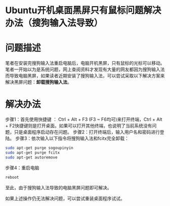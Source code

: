 # Ubuntu开机桌面黑屏只有鼠标问题解决办法（搜狗输入法导致）

# 问题描述

笔者在安装完搜狗输入法重启电脑后，电脑开机黑屏，只有鼠标的光标可以移动。笔者一开始以为是系统问题，网上查阅资料才发现有大量的网友都因为搜狗输入法而导致电脑黑屏，如果读者近期安装了搜狗输入法，可以尝试采取以下解决方案来解决黑屏问题：**卸载搜狗输入法**。

# 解决办法

步骤1：首先使用快捷键 ： Ctrl + Alt + F3 (F3 ~ F6均可)来打开终端，Ctrl + Alt + F2快捷键则是打开桌面。如果可以打开其他终端，也说明了当前系统没有问题，只是桌面程序启动存在问题。
步骤2：打开终端后，输入用户名和密码进行登陆。
步骤3：依次输入以下指令将搜狗输入法和fcitx完全卸载：
```bash
sudo apt-get purge sogoupinyin
sudo apt-get purge fcitx
sudo apt-get autoremove
```
步骤4：重启电脑

```bash
reboot
```

至此，由于搜狗输入法导致的电脑黑屏问题即可解决。

如果上述操作仍无法解决问题，可以尝试重装桌面程序试试。